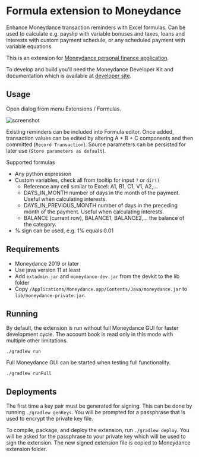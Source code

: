 
# Formula extension to Moneydance

Enhance Moneydance transaction reminders with Excel formulas. Can be used to calculate e.g. payslip
with variable bonuses and taxes, loans and interests with custom payment schedule, or any scheduled 
payment with variable equations.

This is an extension for [Moneydance personal finance application](https://moneydance.com).

To develop and build you'll need the Moneydance Developer Kit and 
documentation which is available at [developer site](https://infinitekind.com/developer).

## Usage

Open dialog from menu Extensions / Formulas.

![screenshot](https://github.com/skarppi/moneydance-formula/raw/master/screenshot.png "Screenshot")

Existing reminders can be included into Formula editor. Once added, transaction values can be
edited by altering A * B + C components and then committed (```Record Transaction```). Source parameters can be 
persisted for later use (```Store parameters as default```).

Supported formulas
- Any python expression
- Custom variables, check all from tooltip for input ```?``` or ```dir()```
  - Reference any cell similar to Excel: A1, B1, C1, V1, A2,...
  - DAYS_IN_MONTH number of days in the month of the payment. Useful when calculating interests.
  - DAYS_IN_PREVIOUS_MONTH number of days in the preceding month of the payment. Useful when calculating interests.
  - BALANCE (current row), BALANCE1, BALANCE2,... the balance of the category.
- % sign can be used, e.g. 1% equals 0.01

## Requirements

* Moneydance 2019 or later
* Use java version 11 at least
* Add `extadmin.jar` and `moneydance-dev.jar` from the devkit to the lib folder
* Copy `/Applications/Moneydance.app/Contents/Java/moneydance.jar` to `lib/moneydance-private.jar`.

## Running

By default, the extension is run without full Moneydance GUI for faster development cycle.
The account book is read only in this mode with multiple other limitations.

```
./gradlew run
```

Full Moneydance GUI can be started when testing full functionality. 

```
./gradlew runFull
```

## Deployments

The first time a key pair must be generated for signing. This can be done by running ```./gradlew genKeys```.
You will be prompted for a passphrase that is used to encrypt the private key file.

To compile, package, and deploy the extension, run ```./gradlew deploy```. 
You will be asked for the passphrase to your private key which will
be used to sign the extension. The new signed extension file is copied to 
Moneydance extension folder.
  